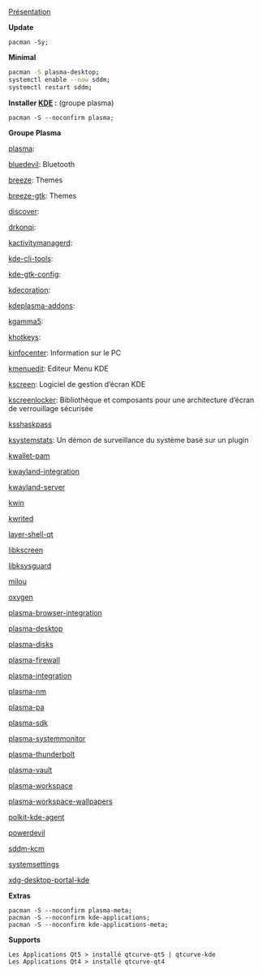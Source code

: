 [Présentation](https://kde.org/plasma-desktop/)

**Update**
```
pacman -Sy;
```


**Minimal**
```bash
pacman -S plasma-desktop;
systemctl enable --now sddm;
systemctl restart sddm;
```



**Installer [KDE](https://wiki.archlinux.fr/KDE) :** (groupe plasma)
```
pacman -S --noconfirm plasma;
```

**Groupe Plasma**

[plasma](): 

[bluedevil](https://archlinux.org/packages/extra/x86_64/bluedevil): Bluetooth


[breeze](https://archlinux.org/packages/kde-unstable/x86_64/breeze/): Themes

[breeze-gtk](https://archlinux.org/packages/extra/any/breeze-gtk/): Themes

[discover](https://archlinux.org/packages/extra/x86_64/discover/): 

[drkonqi](https://archlinux.org/packages/extra/x86_64/drkonqi/): 

[kactivitymanagerd](https://archlinux.org/packages/extra/x86_64/kactivitymanagerd/): 

[kde-cli-tools](https://archlinux.org/packages/extra/x86_64/kde-cli-tools/): 

[kde-gtk-config](https://archlinux.org/packages/extra/x86_64/kde-gtk-config/): 

[kdecoration](https://archlinux.org/packages/extra/x86_64/kdecoration/): 

[kdeplasma-addons](https://archlinux.org/packages/extra/x86_64/kdeplasma-addons/): 

[kgamma5](https://archlinux.org/packages/extra/x86_64/kgamma5/): 

[khotkeys](https://archlinux.org/packages/extra/x86_64/khotkeys/): 

[kinfocenter](https://archlinux.org/packages/extra/x86_64/kinfocenter/): Information sur le PC

[kmenuedit](https://archlinux.org/packages/extra/x86_64/kmenuedit/): Editeur Menu KDE

[kscreen](https://archlinux.org/packages/extra/x86_64/kscreen/): Logiciel de gestion d’écran KDE

[kscreenlocker](https://archlinux.org/packages/extra/x86_64/kscreenlocker/): Bibliothèque et composants pour une architecture d’écran de verrouillage sécurisée

[ksshaskpass](https://archlinux.org/packages/extra/x86_64/ksshaskpass/)

[ksystemstats](https://archlinux.org/packages/extra/x86_64/ksystemstats/): Un démon de surveillance du système basé sur un plugin

[kwallet-pam]()

[kwayland-integration]()

[kwayland-server]()

[kwin]()

[kwrited]()

[layer-shell-qt]()

[libkscreen]()

[libksysguard]()

[milou]()

[oxygen]()

[plasma-browser-integration]()

[plasma-desktop]()

[plasma-disks]()

[plasma-firewall]()

[plasma-integration]()

[plasma-nm]()

[plasma-pa]()

[plasma-sdk]()

[plasma-systemmonitor]()

[plasma-thunderbolt]()

[plasma-vault]()

[plasma-workspace]()

[plasma-workspace-wallpapers]()

[polkit-kde-agent]()

[powerdevil]()

[sddm-kcm]()

[systemsettings]()

[xdg-desktop-portal-kde]()



**Extras**
```
pacman -S --noconfirm plasma-meta;
pacman -S --noconfirm kde-applications;
pacman -S --noconfirm kde-applications-meta;
```

**Supports**
```
Les Applications Qt5 > installé qtcurve-qt5 | qtcurve-kde 
Les Applications Qt4 > installé qtcurve-qt4
```
